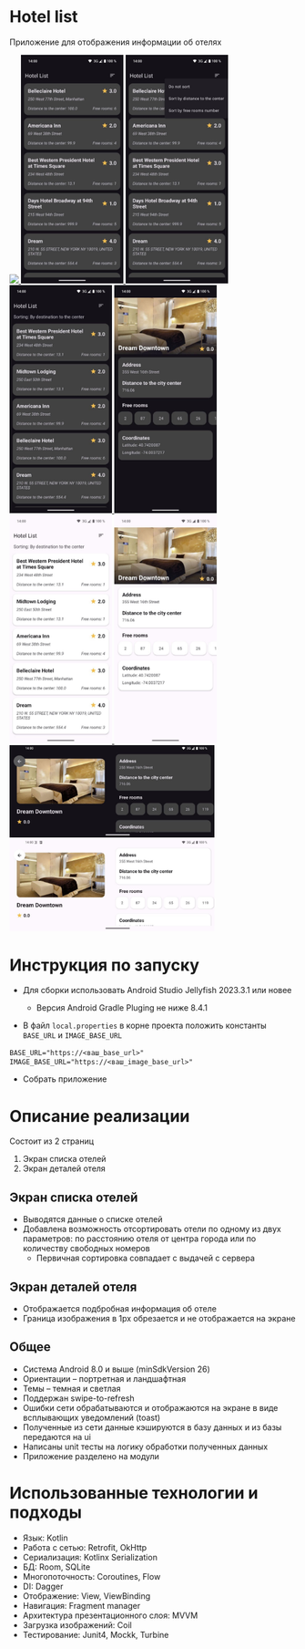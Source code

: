 # Hotel list
Приложение для отображения информации об отелях

<a href>
<img src="assets/screencast.gif" width="180"/>
</a>
<a href>
<img src="assets/1.jpg" width="180"/>
<img src="assets/2.jpg" width="180"/>
<img src="assets/3.jpg" width="180"/>
<img src="assets/4.jpg" width="180"/>
<img src="assets/6.jpg" width="180"/>
<img src="assets/7.jpg" width="180"/>
<img src="assets/5.jpg" width="360"/>
<img src="assets/8.jpg" width="360"/>
</a>


# Инструкция по запуску

-   Для сборки использовать Android Studio Jellyfish 2023.3.1 или новее
    -   Версия Android Gradle Pluging не ниже 8.4.1

- В файл `local.properties` в корне проекта положить константы `BASE_URL` и `IMAGE_BASE_URL`
```
BASE_URL="https://<ваш_base_url>"
IMAGE_BASE_URL="https://<ваш_image_base_url>"
```

- Собрать приложение


# Описание реализации

Состоит из 2 страниц

1. Экран списка отелей
2. Экран деталей отеля

## Экран списка отелей

- Выводятся данные о списке отелей
- Добавлена возможность отсортировать отели по одному из двух параметров: по расстоянию отеля от центра города или по количеству свободных номеров
  - Первичная сортировка совпадает с выдачей с сервера

## Экран деталей отеля

- Отображается подбробная информация об отеле
- Граница изображения в 1px обрезается и не отображается на экране

## Общее

- Система Android 8.0 и выше (minSdkVersion 26)
- Ориентации – портретная и ландшафтная
- Темы – темная и светлая
- Поддержан swipe-to-refresh
- Ошибки сети обрабатываются и отображаются на экране в виде всплывающих уведомлений (toast)
- Полученные из сети данные кэшируются в базу данных и из базы передаются на ui
- Написаны unit тесты на логику обработки полученных данных
- Приложение разделено на модули


# Использованные технологии и подходы

- Язык: Kotlin
- Работа с сетью: Retrofit, OkHttp
- Сериализация: Kotlinx Serialization
- БД: Room, SQLite
- Многопоточность: Coroutines, Flow
- DI: Dagger
- Отображение: View, ViewBinding
- Навигация: Fragment manager
- Архитектура презентационного слоя: MVVM
- Загрузка изображений: Coil
- Тестирование: Junit4, Mockk, Turbine 

